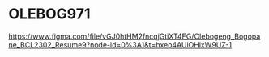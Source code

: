 # OLEBOG971

https://www.figma.com/file/vGJ0htHM2fncqjGtiXT4FG/Olebogeng_Bogopane_BCL2302_Resume9?node-id=0%3A1&t=hxeo4AUiOHlxW9UZ-1
